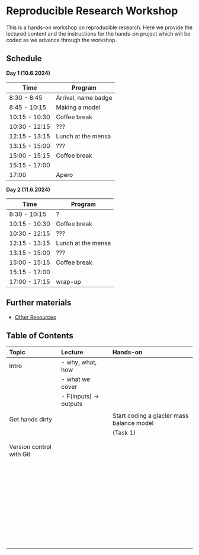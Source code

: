 # Reproducible Research Workshop

This is a hands-on workshop on reproducible research.  Here we provide the lectured content and the instructions for the hands-on project which will be coded as we advance through the workshop.

## Schedule
**Day 1 (10.6.2024)**

| Time          | Program             |
|---------------|---------------------|
| 8:30  - 8:45  | Arrival, name badge |
| 8:45  - 10:15 | Making a model      |
| 10:15 - 10:30 | Coffee break        |
| 10:30 - 12:15 | ???                 |
| 12:15 - 13:15 | Lunch at the mensa  |
| 13:15 - 15:00 | ???                 |
| 15:00 - 15:15 | Coffee break        |
| 15:15 - 17:00 |                     |
| 17:00         | Apero               |


**Day 2 (11.6.2024)**

| Time          | Program            |
|---------------|--------------------|
| 8:30  - 10:15 | ?                  |
| 10:15 - 10:30 | Coffee break       |
| 10:30 - 12:15 | ???                |
| 12:15 - 13:15 | Lunch at the mensa |
| 13:15 - 15:00 | ???                |
| 15:00 - 15:15 | Coffee break       |
| 15:15 - 17:00 |                    |
| 17:00 - 17:15 | wrap-up            |

## Further materials

- [Other Resources](resources.md)


## Table of Contents

| Topic                    | Lecture                | Hands-on                                  |
|:-------------------------|:-----------------------|:------------------------------------------|
| Intro                    | - why, what, how       |                                           |
|                          | - what we cover        |                                           |
|                          | - F(inputs) -> outputs |                                           |
|                          |                        |                                           |
| Get hands dirty          |                        | Start coding a glacier mass balance model |
|                          |                        | (Task 1)                                  |
|                          |                        |                                           |
|                          |                        |                                           |
| Version control with Git |                        |                                           |
|                          |                        |                                           |
|                          |                        |                                           |
|                          |                        |                                           |
|                          |                        |                                           |
|                          |                        |                                           |
|                          |                        |                                           |
|                          |                        |                                           |
|                          |                        |                                           |
|                          |                        |                                           |
|                          |                        |                                           |
|                          |                        |                                           |
|                          |                        |                                           |
|                          |                        |                                           |
|                          |                        |                                           |
|                          |                        |                                           |
|                          |                        |                                           |
|                          |                        |                                           |
|                          |                        |                                           |
|                          |                        |                                           |
|                          |                        |                                           |
|                          |                        |                                           |
|                          |                        |                                           |
|                          |                        |                                           |
|                          |                        |                                           |
|                          |                        |                                           |
|                          |                        |                                           |
|                          |                        |                                           |
|                          |                        |                                           |
|                          |                        |                                           |
|                          |                        |                                           |
|                          |                        |                                           |
|                          |                        |                                           |
|                          |                        |                                           |
|                          |                        |                                           |
|                          |                        |                                           |
|                          |                        |                                           |
|                          |                        |                                           |
|                          |                        |                                           |
|                          |                        |                                           |
|                          |                        |                                           |
